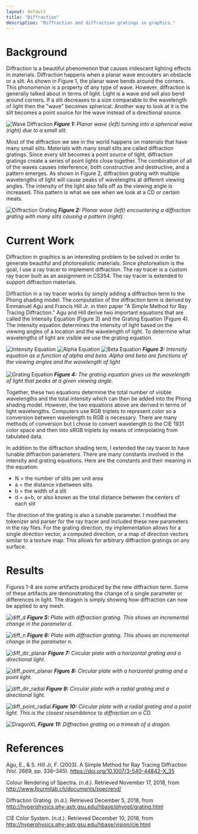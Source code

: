 ```yaml
---
layout: default
title: "Diffraction"
description: "Diffraction and diffraction gratings in graphics."
---
```


# Background
Diffraction is a beautiful phenomenon that causes iridescent lighting effects in materials.
Diffraction happens when a planar wave encouters an obstacle or a slit. As shown in Figure 1,
the planar wave bends around the corners. This phonomenon is a property of any type of wave.
However, diffraction is generally talked about in terms of light. Light is a wave and will 
also bend around corners. If a slit decreases to a size comparable to the wavelength of light
then the "wave" becomes spherical. Another way to look at it is the slit becomes a point source
for the wave instead of a directional source.

![Wave Diffraction]({{site.url}}{{site.baseurl}}/assets/images/wave_diffraction.png)
***Figure 1:** Planar wave (left) turning into a spherical wave (right) due to a small slit.*

Most of the diffraction we see in the world happens on materials that have many small
slits. Materials with many small slits are called diffraction gratings. Since every slit
becomes a point source of light, diffraction gratings create a series of point lights
close together. The combination of all of the waves causes interference, both constructive
and destructive, and a pattern emerges. As shown in Figure 2, diffraction grating with multiple
wavelengths of light will cause peaks of wavelengths at different viewing angles. The intensity
of the light also falls off as the viewing angle is increased. This pattern is what we see when we
look at a CD or certain meats.

![Diffraction Grating]({{site.url}}{{site.baseurl}}/assets/images/diffraction_grating.png)
***Figure 2:** Planar wave (left) encountering a diffraction grating with many slits causing a pattern (right).*

# Current Work

Diffraction in graphics is an interesting problem to be solved in order to generate beautiful and 
photorealistic materials. Since photorealism is the goal, I use a ray tracer to implement diffraction.
The ray tracer is a custom ray tracer built as an assignment in CS354. The ray tracer is extended
to support diffraction materials.

Diffraction in a ray tracer works by simply adding a diffraction term to the Phong shading model.
The computation of the diffraction term is derived by Emmanuel Agu and Francis Hill Jr. in their 
paper "A Simple Method for Ray Tracing Diffraction." Agu and Hill derive two important equations that are 
called the Intensity Equation (Figure 3) and the Grating Equation (Figure 4). The intensity equation
determines the intensity of light based on the viewing angles of a location and the wavelength of light.
To determine what wavelengths of light are visible we use the grating equation. 

![Intensity Equation]({{site.url}}{{site.baseurl}}/assets/images/eq1.png)
![Alpha Equation]({{site.url}}{{site.baseurl}}/assets/images/eq2.png)
![Beta Equation]({{site.url}}{{site.baseurl}}/assets/images/eq3.png)
***Figure 3:** Intensity equation as a function of alpha and beta. Alpha and beta are functions of the viewing angles and the wavelength of light*
<br>
<br>
![Grating Equation]({{site.url}}{{site.baseurl}}/assets/images/eq4.png)
***Figure 4:** The grating equation gives us the wavelength of light that peaks at a given viewing angle.*

Together, these two equations determine the total number of visible wavelengths and the total intensity 
which can then be added into the Phong shading model. However, the two equations above are derived in terms
of light wavelengths. Computers use RGB triplets to represent color so a conversion between wavelength to
RGB is necessary. There are many methods of conversion but I chose to convert wavelength to the CIE 1931 
color space and then into sRGB triplets by means of interpolating from tabulated data.

In addition to the diffraction shading term, I extended the ray tracer to have tunable diffraction
parameters. There are many constants involved in the intensity and grating equations. Here are the 
constants and their meaning in the equation:

- N = the number of slits per unit area
- a = the distance inbetween slits 
- b = the width of a slit
- d = a+b, or also known as the total distance between the centers of each slit

The direction of the grating is also a tunable parameter. I modified the tokenizer and parser for the
ray tracer and included these new parameters in the ray files. 
For the grating direction, my implementation allows for a single direction vector, a computed direction, 
or a map of direction vectors similar to a texture map. This allows for arbitrary diffraction gratings on 
any surface. 

# Results

Figures 1-8 are some artifacts produced by the new diffraction term. Some of these artifacts are
demonstrating the change of a single parameter or differences in light. The dragon is simply showing
how diffraction can now be applied to any mesh.

![diff_d]({{site.url}}{{site.baseurl}}/assets/images/diff_d.gif)
***Figure 5:** Plate with diffraction grating. This shows an incremental change in the parameter d.*

![diff_n]({{site.url}}{{site.baseurl}}/assets/images/diff_n.gif)
***Figure 6:** Plate with diffraction grating. This shows an incremental change in the parameter n.*

![diff_dir_planar]({{site.url}}{{site.baseurl}}/assets/images/diff_dir_planar.gif)
***Figure 7:** Circular plate with a horizontal grating and a directional light.*

![diff_point_planar]({{site.url}}{{site.baseurl}}/assets/images/diff_point_planar.gif)
***Figure 8:** Circular plate with a horizontal grating and a point light.*

![diff_dir_radial]({{site.url}}{{site.baseurl}}/assets/images/diff_dir_radial.gif)
***Figure 9:** Circular plate with a radial grating and a directional light.*

![diff_point_radial]({{site.url}}{{site.baseurl}}/assets/images/diff_point_radial.gif)
***Figure 10:** Circular plate with a radial grating and a point light. This is the closest resemblence to diffraction on a CD.*

![DragonXL]({{site.url}}{{site.baseurl}}/assets/images/DragonXL.gif)
***Figure 11:** Diffraction grating on a trimesh of a dragon.*

# References
Agu, E., & S. Hill Jr, F. (2003). A Simple Method for Ray Tracing Diffraction (Vol. 2669, pp. 336–345). https://doi.org/10.1007/3-540-44842-X_35

Colour Rendering of Spectra. (n.d.). Retrieved November 17, 2018, from http://www.fourmilab.ch/documents/specrend/

Diffraction Grating. (n.d.). Retrieved December 5, 2018, from http://hyperphysics.phy-astr.gsu.edu/hbase/phyopt/grating.html

CIE Color System. (n.d.). Retrieved December 10, 2018, from http://hyperphysics.phy-astr.gsu.edu/hbase/vision/cie.html


